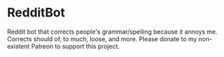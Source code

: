 # RedditBot
Reddit bot that corrects people's grammar/spelling because it annoys me.
Corrects should of, to much, loose, and more.
Please donate to my non-existent Patreon to support this project.
